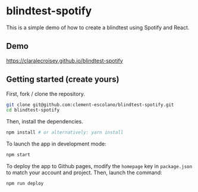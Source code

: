 # blindtest-spotify

This is a simple demo of how to create a blindtest using Spotify and React.

## Demo

https://claralecroisey.github.io/blindtest-spotify


## Getting started (create yours)

First, fork / clone the repository.

```bash
git clone git@github.com:clement-escolano/blindtest-spotify.git
cd blindtest-spotify
```

Then, install the dependencies.

```bash
npm install # or alternatively: yarn install
```

To launch the app in development mode:

```bash
npm start
```

To deploy the app to Github pages, modify the `homepage` key in `package.json` to match your account and project.
Then, launch the command:

```bash
npm run deploy
```
